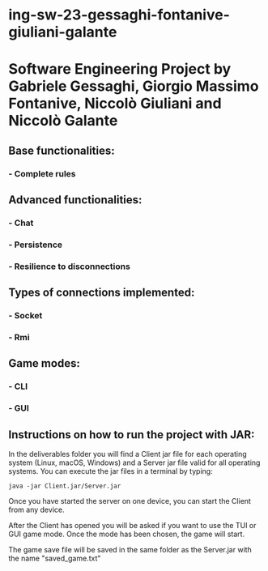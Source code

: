 # ing-sw-23-gessaghi-fontanive-giuliani-galante

# Software Engineering Project by Gabriele Gessaghi, Giorgio Massimo Fontanive, Niccolò Giuliani and Niccolò Galante

## Base functionalities:

###  - Complete rules

## Advanced functionalities:

### - Chat

### - Persistence

### - Resilience to disconnections

## Types of connections implemented:

### - Socket 

### - Rmi

## Game modes:

### - CLI

### - GUI

## Instructions on how to run the project with JAR:

 In the deliverables folder you will find a Client jar file for each operating system (Linux, macOS, Windows) and a Server jar file valid for all operating systems.
 You can execute the jar files in a terminal by typing:
 ```
 java -jar Client.jar/Server.jar
 ```
 Once you have started the server on one device, you can start the Client from any device. 

 After the Client has opened you will be asked if you want to use the TUI or GUI game mode. Once the mode has been chosen, the game will start.

 The game save file will be saved in the same folder as the Server.jar with the name "saved_game.txt"

